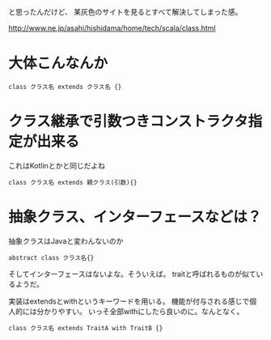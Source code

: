 
と思ったんだけど、
某灰色のサイトを見るとすべて解決してしまった感。

http://www.ne.jp/asahi/hishidama/home/tech/scala/class.html

# 大体こんなんか

    class クラス名 extends クラス名 {}

# クラス継承で引数つきコンストラクタ指定が出来る

これはKotlinとかと同じだよね

    class クラス名 extends 親クラス(引数){}


# 抽象クラス、インターフェースなどは？

抽象クラスはJavaと変わんないのか

    abstract class クラス名{}

そしてインターフェースはないよな。そういえば。
traitと呼ばれるものが似ているようだ。

実装はextendsとwithというキーワードを用いる。
機能が付与される感じで個人的には分かりやすい。
いっそ全部withにしたら良いのに。なんとなく。

    class クラス名 extends TraitA with TraitB {}
